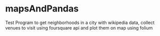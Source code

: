 # mapsAndPandas
Test Program to get neighborhoods in a city with wikipedia data, collect venues to visit using foursquare api and plot them on map using folium
